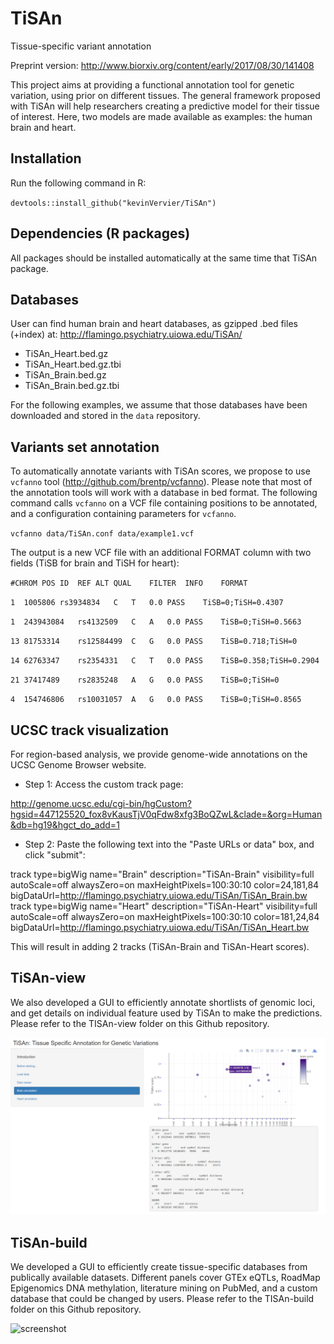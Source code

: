 # TiSAn
Tissue-specific variant annotation

Preprint version: http://www.biorxiv.org/content/early/2017/08/30/141408

This project aims at providing a functional annotation tool for genetic variation, using prior on different tissues.
The general framework proposed with TiSAn will help researchers creating a predictive model for their tissue of interest.
Here, two models are made available as examples: the human brain and heart.

## Installation 
Run the following command in R:

`devtools::install_github("kevinVervier/TiSAn")`

## Dependencies (R packages)
All packages should be installed automatically at the same time that TiSAn package.

## Databases
User can find human brain and heart databases, as gzipped .bed files (+index) at: http://flamingo.psychiatry.uiowa.edu/TiSAn/
- TiSAn_Heart.bed.gz
- TiSAn_Heart.bed.gz.tbi
- TiSAn_Brain.bed.gz
- TiSAn_Brain.bed.gz.tbi

For the following examples, we assume that those databases have been downloaded and stored in the `data` repository.

## Variants set annotation

To automatically annotate variants with TiSAn scores, we propose to use `vcfanno` tool (http://github.com/brentp/vcfanno). Please note that most of the annotation tools will work with a database in bed format.
The following command calls `vcfanno` on a VCF file containing positions to be annotated, and a configuration containing  parameters for `vcfanno`.

`vcfanno data/TiSAn.conf data/example1.vcf` 

The output is a new VCF file with an additional FORMAT column with two fields (TiSB for brain and TiSH for heart):

`#CHROM	POS	ID	REF	ALT	QUAL	FILTER	INFO	FORMAT`

`1	1005806	rs3934834	C	T	0.0	PASS	TiSB=0;TiSH=0.4307`

`1	243943084	rs4132509	C	A	0.0	PASS	TiSB=0;TiSH=0.5663`

`13	81753314	rs12584499	C	G	0.0	PASS	TiSB=0.718;TiSH=0`

`14	62763347	rs2354331	C	T	0.0	PASS	TiSB=0.358;TiSH=0.2904`

`21	37417489	rs2835248	A	G	0.0	PASS	TiSB=0;TiSH=0`

`4	154746806	rs10031057	A	G	0.0	PASS	TiSB=0;TiSH=0.8565`

## UCSC track visualization

For region-based analysis, we provide genome-wide annotations on the UCSC Genome Browser website. 
- Step 1: Access the custom track page: 

http://genome.ucsc.edu/cgi-bin/hgCustom?hgsid=447125520_fox8vKausTjV0qFdw8xfg3BoQZwL&clade=&org=Human&db=hg19&hgct_do_add=1

- Step 2: Paste the following text into the "Paste URLs or data" box, and click "submit":

track type=bigWig name="Brain" description="TiSAn-Brain" visibility=full autoScale=off alwaysZero=on maxHeightPixels=100:30:10 color=24,181,84 bigDataUrl=http://flamingo.psychiatry.uiowa.edu/TiSAn/TiSAn_Brain.bw
track type=bigWig name="Heart" description="TiSAn-Heart" visibility=full autoScale=off alwaysZero=on maxHeightPixels=100:30:10 color=181,24,84 bigDataUrl=http://flamingo.psychiatry.uiowa.edu/TiSAn/TiSAn_Heart.bw

This will result in adding 2 tracks (TiSAn-Brain and TiSAn-Heart scores).

## TiSAn-view

We also developed a GUI to efficiently annotate shortlists of genomic loci, and get details on individual feature used by TiSAn to make the predictions.
Please refer to the TISAn-view folder on this Github repository.

![screenshot](TiSAn-view/tisan_view.png)

## TiSAn-build

We developed a GUI to efficiently create tissue-specific databases from publically available datasets. Different panels cover GTEx eQTLs, RoadMap Epigenomics DNA methylation, literature mining on PubMed, and a custom database that could be changed by users.
Please refer to the TISAn-build folder on this Github repository.

![screenshot](TiSAn-view/tisan_build.png)
